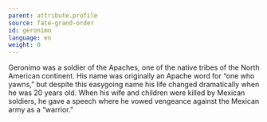 ```yaml
---
parent: attribute.profile
source: fate-grand-order
id: geronimo
language: en
weight: 0
---
```


Geronimo was a soldier of the Apaches, one of the native tribes of the North American continent.
His name was originally an Apache word for “one who yawns,” but despite this easygoing name his life changed dramatically when he was 20 years old.
When his wife and children were killed by Mexican soldiers, he gave a speech where he vowed vengeance against the Mexican army as a “warrior.”

